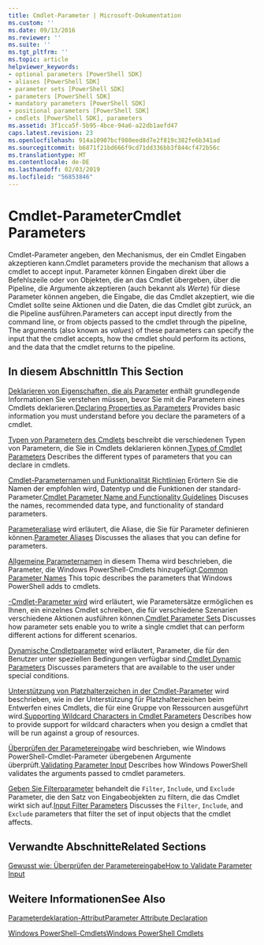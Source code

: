 ```yaml
---
title: Cmdlet-Parameter | Microsoft-Dokumentation
ms.custom: ''
ms.date: 09/13/2016
ms.reviewer: ''
ms.suite: ''
ms.tgt_pltfrm: ''
ms.topic: article
helpviewer_keywords:
- optional parameters [PowerShell SDK]
- aliases [PowerShell SDK]
- parameter sets [PowerShell SDK]
- parameters [PowerShell SDK]
- mandatory parameters [PowerShell SDK]
- positional parameters [PowerShell SDK]
- cmdlets [PowerShell SDK], parameters
ms.assetid: 3f1cca5f-5b95-4bce-94a6-a22db1aefd47
caps.latest.revision: 23
ms.openlocfilehash: 914a10907bcf980eed8d7e2f819c382fe6b341ad
ms.sourcegitcommit: b6871f21bd666f9cd71dd336bb3f844cf472b56c
ms.translationtype: MT
ms.contentlocale: de-DE
ms.lasthandoff: 02/03/2019
ms.locfileid: "56853846"
---
```

# <a name="cmdlet-parameters"></a><span data-ttu-id="9e2d5-102">Cmdlet-Parameter</span><span class="sxs-lookup"><span data-stu-id="9e2d5-102">Cmdlet Parameters</span></span>

<span data-ttu-id="9e2d5-103">Cmdlet-Parameter angeben, den Mechanismus, der ein Cmdlet Eingaben akzeptieren kann.</span><span class="sxs-lookup"><span data-stu-id="9e2d5-103">Cmdlet parameters provide the mechanism that allows a cmdlet to accept input.</span></span> <span data-ttu-id="9e2d5-104">Parameter können Eingaben direkt über die Befehlszeile oder von Objekten, die an das Cmdlet übergeben, über die Pipeline, die Argumente akzeptieren (auch bekannt als *Werte*) für diese Parameter können angeben, die Eingabe, die das Cmdlet akzeptiert, wie die Cmdlet sollte seine Aktionen und die Daten, die das Cmdlet gibt zurück, an die Pipeline ausführen.</span><span class="sxs-lookup"><span data-stu-id="9e2d5-104">Parameters can accept input directly from the command line, or from objects passed to the cmdlet through the pipeline, The arguments (also known as *values*) of these parameters can specify the input that the cmdlet accepts, how the cmdlet should perform its actions, and the data that the cmdlet returns to the pipeline.</span></span>

## <a name="in-this-section"></a><span data-ttu-id="9e2d5-105">In diesem Abschnitt</span><span class="sxs-lookup"><span data-stu-id="9e2d5-105">In This Section</span></span>

<span data-ttu-id="9e2d5-106">[Deklarieren von Eigenschaften, die als Parameter](./declaring-properties-as-parameters.md) enthält grundlegende Informationen Sie verstehen müssen, bevor Sie mit die Parametern eines Cmdlets deklarieren.</span><span class="sxs-lookup"><span data-stu-id="9e2d5-106">[Declaring Properties as Parameters](./declaring-properties-as-parameters.md) Provides basic information you must understand before you declare the parameters of a cmdlet.</span></span>

<span data-ttu-id="9e2d5-107">[Typen von Parametern des Cmdlets](./types-of-cmdlet-parameters.md) beschreibt die verschiedenen Typen von Parametern, die Sie in Cmdlets deklarieren können.</span><span class="sxs-lookup"><span data-stu-id="9e2d5-107">[Types of Cmdlet Parameters](./types-of-cmdlet-parameters.md) Describes the different types of parameters that you can declare in cmdlets.</span></span>

<span data-ttu-id="9e2d5-108">[Cmdlet-Parameternamen und Funktionalität Richtlinien](./standard-cmdlet-parameter-names-and-types.md) Erörtern Sie die Namen der empfohlen wird, Datentyp und die Funktionen der standard-Parameter.</span><span class="sxs-lookup"><span data-stu-id="9e2d5-108">[Cmdlet Parameter Name and Functionality Guidelines](./standard-cmdlet-parameter-names-and-types.md) Discuses the names, recommended data type, and functionality of standard parameters.</span></span>

<span data-ttu-id="9e2d5-109">[Parameteraliase](./parameter-aliases.md) wird erläutert, die Aliase, die Sie für Parameter definieren können.</span><span class="sxs-lookup"><span data-stu-id="9e2d5-109">[Parameter Aliases](./parameter-aliases.md) Discusses the aliases that you can define for parameters.</span></span>

<span data-ttu-id="9e2d5-110">[Allgemeine Parameternamen](./common-parameter-names.md) in diesem Thema wird beschrieben, die Parameter, die Windows PowerShell-Cmdlets hinzugefügt.</span><span class="sxs-lookup"><span data-stu-id="9e2d5-110">[Common Parameter Names](./common-parameter-names.md) This topic describes the parameters that Windows PowerShell adds to cmdlets.</span></span>

<span data-ttu-id="9e2d5-111">[-Cmdlet-Parameter wird](./cmdlet-parameter-sets.md) wird erläutert, wie Parametersätze ermöglichen es Ihnen, ein einzelnes Cmdlet schreiben, die für verschiedene Szenarien verschiedene Aktionen ausführen können.</span><span class="sxs-lookup"><span data-stu-id="9e2d5-111">[Cmdlet Parameter Sets](./cmdlet-parameter-sets.md) Discusses how parameter sets enable you to write a single cmdlet that can perform different actions for different scenarios.</span></span>

<span data-ttu-id="9e2d5-112">[Dynamische Cmdletparameter](./cmdlet-dynamic-parameters.md) wird erläutert, Parameter, die für den Benutzer unter speziellen Bedingungen verfügbar sind.</span><span class="sxs-lookup"><span data-stu-id="9e2d5-112">[Cmdlet Dynamic Parameters](./cmdlet-dynamic-parameters.md) Discusses parameters that are available to the user under special conditions.</span></span>

<span data-ttu-id="9e2d5-113">[Unterstützung von Platzhalterzeichen in der Cmdlet-Parameter](./supporting-wildcard-characters-in-cmdlet-parameters.md) wird beschrieben, wie in der Unterstützung für Platzhalterzeichen beim Entwerfen eines Cmdlets, die für eine Gruppe von Ressourcen ausgeführt wird.</span><span class="sxs-lookup"><span data-stu-id="9e2d5-113">[Supporting Wildcard Characters in Cmdlet Parameters](./supporting-wildcard-characters-in-cmdlet-parameters.md) Describes how to provide support for wildcard characters when you design a cmdlet that will be run against a group of resources.</span></span>

<span data-ttu-id="9e2d5-114">[Überprüfen der Parametereingabe](./validating-parameter-input.md) wird beschrieben, wie Windows PowerShell-Cmdlet-Parameter übergebenen Argumente überprüft.</span><span class="sxs-lookup"><span data-stu-id="9e2d5-114">[Validating Parameter Input](./validating-parameter-input.md) Describes how Windows PowerShell validates the arguments passed to cmdlet parameters.</span></span>

<span data-ttu-id="9e2d5-115">[Geben Sie Filterparameter](./input-filter-parameters.md) behandelt die `Filter`, `Include`, und `Exclude` Parameter, die den Satz von Eingabeobjekten zu filtern, die das Cmdlet wirkt sich auf.</span><span class="sxs-lookup"><span data-stu-id="9e2d5-115">[Input Filter Parameters](./input-filter-parameters.md) Discusses the `Filter`, `Include`, and `Exclude` parameters that filter the set of input objects that the cmdlet affects.</span></span>

## <a name="related-sections"></a><span data-ttu-id="9e2d5-116">Verwandte Abschnitte</span><span class="sxs-lookup"><span data-stu-id="9e2d5-116">Related Sections</span></span>

[<span data-ttu-id="9e2d5-117">Gewusst wie: Überprüfen der Parametereingabe</span><span class="sxs-lookup"><span data-stu-id="9e2d5-117">How to Validate Parameter Input</span></span>](./how-to-validate-parameter-input.md)

## <a name="see-also"></a><span data-ttu-id="9e2d5-118">Weitere Informationen</span><span class="sxs-lookup"><span data-stu-id="9e2d5-118">See Also</span></span>

[<span data-ttu-id="9e2d5-119">Parameterdeklaration-Attribut</span><span class="sxs-lookup"><span data-stu-id="9e2d5-119">Parameter Attribute Declaration</span></span>](./parameter-attribute-declaration.md)

[<span data-ttu-id="9e2d5-120">Windows PowerShell-Cmdlets</span><span class="sxs-lookup"><span data-stu-id="9e2d5-120">Windows PowerShell Cmdlets</span></span>](./cmdlet-overview.md)
